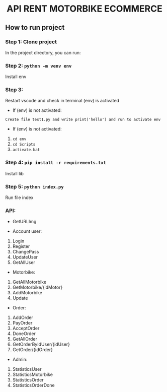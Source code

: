 <h1 align="center"> API RENT MOTORBIKE ECOMMERCE </h1>

## How to run project

### Step 1: Clone project

In the project directory, you can run:

### Step 2: `python -m venv env`

Install env

### Step 3:

Restart vscode and check in terminal (env) is activated

-   If (env) is not activated:

`Create file test1.py and write print('hello') and run to activate env`

-   If (env) is not activated:

1. `cd env`
2. `cd Scripts`
3. `activate.bat`

### Step 4: `pip install -r requirements.txt`

Install lib

### Step 5: `python index.py`

Run file index

### API:

-   GetURLImg

-   Account user:

1. Login
2. Register
3. ChangePass
4. UpdateUser
5. GetAllUser

-   Motorbike:

1. GetAllMotorbike
2. GetMotorbike/{idMotor}
3. AddMotorbike
4. Update

-   Order:

1. AddOrder
2. PayOrder
3. AcceptOrder
4. DoneOrder
5. GetAllOrder
6. GetOrderByIdUser/{idUser}
7. GetOrder/{idOrder}

-   Admin:

1. StatisticsUser
2. StatisticsMotorbike
3. StatisticsOrder
4. StatisticsOrderDone
